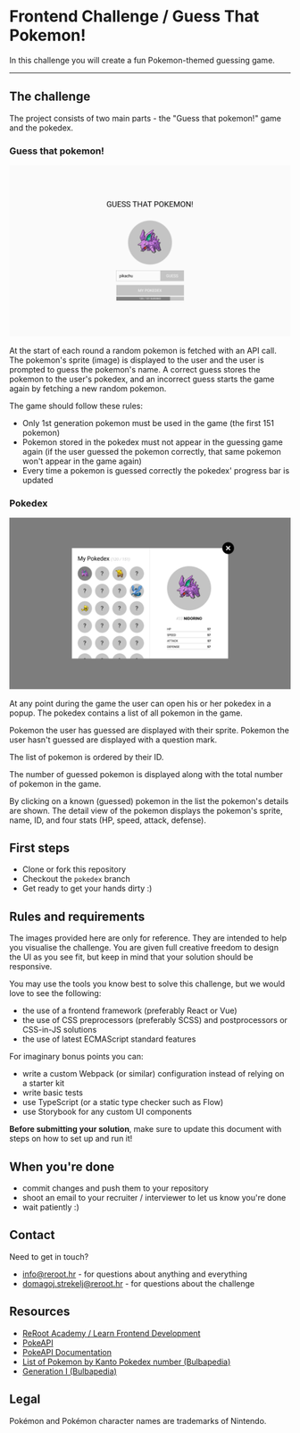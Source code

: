 # Frontend Challenge / Guess That Pokemon!

In this challenge you will create a fun Pokemon-themed guessing game.

---

## The challenge

The project consists of two main parts - the "Guess that pokemon!" game and the pokedex.

### Guess that pokemon!

<p align="center"><img src="screenshots/pokedex-game.png" width="800"></p>

At the start of each round a random pokemon is fetched with an API call. The pokemon's sprite (image) is displayed to the user and the user is prompted to guess the pokemon's name. A correct guess stores the pokemon to the user's pokedex, and an incorrect guess starts the game again by fetching a new random pokemon.

The game should follow these rules:

- Only 1st generation pokemon must be used in the game (the first 151 pokemon)
- Pokemon stored in the pokedex must not appear in the guessing game again (if the user guessed the pokemon correctly, that same pokemon won't appear in the game again)
- Every time a pokemon is guessed correctly the pokedex' progress bar is updated

### Pokedex

<p align="center"><img src="screenshots/pokedex-pokedex.png" width="800"></p>

At any point during the game the user can open his or her pokedex in a popup. The pokedex contains a list of all pokemon in the game. 

Pokemon the user has guessed are displayed with their sprite. Pokemon the user hasn't guessed are displayed with a question mark.

The list of pokemon is ordered by their ID.

The number of guessed pokemon is displayed along with the total number of pokemon in the game.

By clicking on a known (guessed) pokemon in the list the pokemon's details are shown. The detail view of the pokemon displays the pokemon's sprite, name, ID, and four stats (HP, speed, attack, defense).

## First steps

- Clone or fork this repository
- Checkout the `pokedex` branch
- Get ready to get your hands dirty :)

## Rules and requirements

The images provided here are only for reference. They are intended to help you visualise the challenge. You are given full creative freedom to design the UI as you see fit, but keep in mind that your solution should be responsive.

You may use the tools you know best to solve this challenge, but we would love to see the following:

- the use of a frontend framework (preferably React or Vue)
- the use of CSS preprocessors (preferably SCSS) and postprocessors or CSS-in-JS solutions
- the use of latest ECMAScript standard features

For imaginary bonus points you can:

- write a custom Webpack (or similar) configuration instead of relying on a starter kit
- write basic tests
- use TypeScript (or a static type checker such as Flow)
- use Storybook for any custom UI components

**Before submitting your solution**, make sure to update this document with steps on how to set up and run it!

## When you're done

- commit changes and push them to your repository
- shoot an email to your recruiter / interviewer to let us know you're done
- wait patiently :)

## Contact

Need to get in touch?

- [info@reroot.hr](mailto:info@reroot.hr) - for questions about anything and everything
- [domagoj.strekelj@reroot.hr](mailto:domagoj.strekelj@reroot.hr) - for questions about the challenge

## Resources

- [ReRoot Academy / Learn Frontend Development](https://github.com/rerootagency/academy/blob/master/learn-frontend-development.md)
- [PokeAPI](https://pokeapi.co/)
- [PokeAPI Documentation](https://pokeapi.co/docs/v2.html) 
- [List of Pokemon by Kanto Pokedex number (Bulbapedia)](https://bulbapedia.bulbagarden.net/wiki/List_of_Pok%C3%A9mon_by_Kanto_Pok%C3%A9dex_number)
- [Generation I (Bulbapedia)](https://bulbapedia.bulbagarden.net/wiki/Generation_I)

## Legal

Pokémon and Pokémon character names are trademarks of Nintendo.

